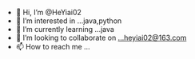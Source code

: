 - 👋 Hi, I’m @HeYiai02
- 👀 I’m interested in ...java,python
- 🌱 I’m currently learning ...java
- 💞️ I’m looking to collaborate on ...heyiai02@163.com
- 📫 How to reach me ...

<!---
HeYiai02/HeYiai02 is a ✨ special ✨ repository because its `README.md` (this file) appears on your GitHub profile.
You can click the Preview link to take a look at your changes.
--->
